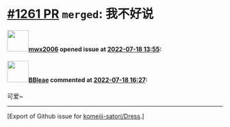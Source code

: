 # [\#1261 PR](https://github.com/komeiji-satori/Dress/pull/1261) `merged`: 我不好说

#### <img src="https://avatars.githubusercontent.com/u/37146632?u=72f8f227baf052bf301da01c013d11732f395ba4&v=4" width="50">[mwx2006](https://github.com/mwx2006) opened issue at [2022-07-18 13:55](https://github.com/komeiji-satori/Dress/pull/1261):



#### <img src="https://avatars.githubusercontent.com/u/13044102?u=f94a62fe85cc3ee44449f752939f21957e5a9f98&v=4" width="50">[BBleae](https://github.com/BBleae) commented at [2022-07-18 16:27](https://github.com/komeiji-satori/Dress/pull/1261#issuecomment-1187709536):

可爱~


-------------------------------------------------------------------------------



[Export of Github issue for [komeiji-satori/Dress](https://github.com/komeiji-satori/Dress).]
